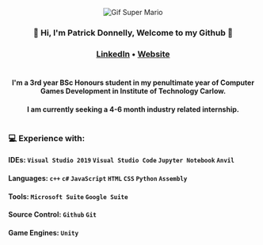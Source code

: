 <div align="center">

![Gif Super Mario](https://github.com/PatrickDonnelly/PatrickDonnelly/blob/main/images/superMario.gif)

### :wave: Hi, I'm Patrick Donnelly, Welcome to my Github :wave:
### [LinkedIn](www.linkedin.com/in/patrickdonnellygames) • [Website](https://patrickdonnelly.github.io/) 

#

#### I'm a 3rd year BSc Honours student in my penultimate year of Computer Games Development in Institute of Technology Carlow.
#### I am currently seeking a 4-6 month industry related internship.

#

</div>

### :computer: **Experience with:**

#### **IDEs:**            `Visual Studio 2019` `Visual Studio Code` `Jupyter Notebook` `Anvil`

#### **Languages:**       `c++` `c#` `JavaScript` `HTML` `CSS` `Python` `Assembly` 

#### **Tools:**           `Microsoft Suite` `Google Suite`

#### **Source Control:**  `Github` `Git`

#### **Game Engines:**    `Unity`

#

<!--
**PatrickDonnelly/PatrickDonnelly** is a ✨ _special_ ✨ repository because its `README.md` (this file) appears on your GitHub profile.

Here are some ideas to get you started:

- 🔭 I’m currently working on ...
- 🌱 I’m currently learning ...
- 👯 I’m looking to collaborate on ...
- 🤔 I’m looking for help with ...
- 💬 Ask me about ...
- 📫 How to reach me: ...
- 😄 Pronouns: ...
- ⚡ Fun fact: ...
-->
